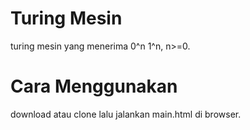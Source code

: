 # Turing Mesin

turing mesin yang menerima 0^n 1^n, n>=0.

# Cara Menggunakan
download atau clone lalu jalankan main.html di browser.